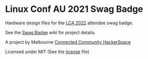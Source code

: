 # Linux Conf AU 2021 Swag Badge

Hardware design files for the [LCA 2022](http://lca2022.linux.org.au/) attendee swag badge.

See the [Swag Badge](http://www.openhardwareconf.org/wiki/Swagbadge2021) wiki for project details.

A project by Melbourne [Connected Community HackerSpace](https://www.hackmelbourne.org/)

Licensed under MIT (See the [license](LICENSE) file)
